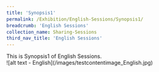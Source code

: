 ```yaml
---
title: 'Synopsis1'
permalink: /Exhibition/English-Sessions/Synopsis1/
breadcrumb: 'English Sessions'
collection_name: Sharing-Sessions
third_nav_title: 'English Sessions'
---
```


<div>
  This is Synopsis1 of English Sessions.
  <br/>
  ![alt text - English](/images/testcontentimage_English.jpg)
</div>
